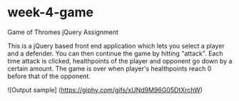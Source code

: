 # week-4-game
Game of Thromes jQuery Assignment

This is a jQuery based front end application which lets you select a player and a defender. You can then continue the game by hitting "attack". Each time attack is clicked, healthpoints of the player and opponent go down by a certain amount. The game is over when player's healthpoints reach 0 before that of the opponent.

![Output sample] (https://giphy.com/gifs/xUNd9M96G05DtXrchW)
